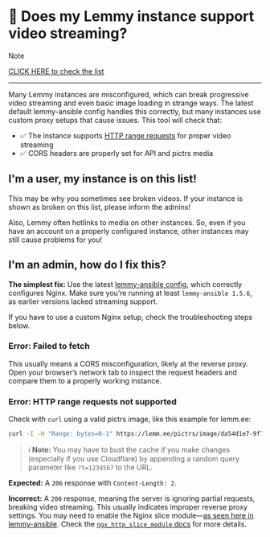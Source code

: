 # 🤔 Does my Lemmy instance support video streaming?

> [!NOTE]
> [CLICK HERE to check the list](https://aeharding.github.io/lemmy-streaming/)

---

Many Lemmy instances are misconfigured, which can break progressive video streaming and even basic image loading in strange ways. The latest default lemmy-ansible config handles this correctly, but many instances use custom proxy setups that cause issues. This tool will check that:

- ✅ The instance supports [HTTP range requests](https://developer.mozilla.org/en-US/docs/Web/HTTP/Guides/Range_requests) for proper video streaming
- ✅ CORS headers are properly set for API and pictrs media

## I'm a user, my instance is on this list!

This may be why you sometimes see broken videos. If your instance is shown as broken on this list, please inform the admins!

Also, Lemmy often hotlinks to media on other instances. So, even if you have an account on a properly configured instance, other instances may still cause problems for you!

## I'm an admin, how do I fix this?

**The simplest fix:** Use the latest [lemmy-ansible config](https://github.com/LemmyNet/lemmy-ansible/releases/tag/1.5.6), which correctly configures Nginx. Make sure you’re running at least `lemmy-ansible 1.5.6`, as earlier versions lacked streaming support.

If you have to use a custom Nginx setup, check the troubleshooting steps below.

### Error: Failed to fetch

This usually means a CORS misconfiguration, likely at the reverse proxy. Open your browser’s network tab to inspect the request headers and compare them to a properly working instance.

### Error: HTTP range requests not supported

Check with `curl` using a valid pictrs image, like this example for lemm.ee:

```sh
curl -I -H "Range: bytes=0-1" https://lemm.ee/pictrs/image/da54d1e7-9f78-47f8-a04f-b73e20b86fb2.png
```

> ℹ️ **Note:** You may have to bust the cache if you make changes (especially if you use Cloudflare) by appending a random query parameter like `?t=1234567` to the URL.

**Expected:** A `206` response with `Content-Length: 2`.

**Incorrect:** A `200` response, meaning the server is ignoring partial requests, breaking video streaming. This usually indicates improper reverse proxy settings. You may need to enable the Nginx slice module—[as seen here in lemmy-ansible](https://github.com/LemmyNet/lemmy-ansible/pull/259/files). Check the [`ngx_http_slice_module` docs](https://nginx.org/en/docs/http/ngx_http_slice_module.html) for more details.
